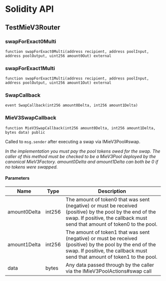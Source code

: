 # Solidity API

## TestMieV3Router

### swapForExact0Multi

```solidity
function swapForExact0Multi(address recipient, address poolInput, address poolOutput, uint256 amount0Out) external
```

### swapForExact1Multi

```solidity
function swapForExact1Multi(address recipient, address poolInput, address poolOutput, uint256 amount1Out) external
```

### SwapCallback

```solidity
event SwapCallback(int256 amount0Delta, int256 amount1Delta)
```

### MieV3SwapCallback

```solidity
function MieV3SwapCallback(int256 amount0Delta, int256 amount1Delta, bytes data) public
```

Called to `msg.sender` after executing a swap via IMieV3Pool#swap.

_In the implementation you must pay the pool tokens owed for the swap.
The caller of this method must be checked to be a MieV3Pool deployed by the canonical MieV3Factory.
amount0Delta and amount1Delta can both be 0 if no tokens were swapped._

#### Parameters

| Name         | Type   | Description                                                                                                                                                                             |
| ------------ | ------ | --------------------------------------------------------------------------------------------------------------------------------------------------------------------------------------- |
| amount0Delta | int256 | The amount of token0 that was sent (negative) or must be received (positive) by the pool by the end of the swap. If positive, the callback must send that amount of token0 to the pool. |
| amount1Delta | int256 | The amount of token1 that was sent (negative) or must be received (positive) by the pool by the end of the swap. If positive, the callback must send that amount of token1 to the pool. |
| data         | bytes  | Any data passed through by the caller via the IMieV3PoolActions#swap call                                                                                                               |
